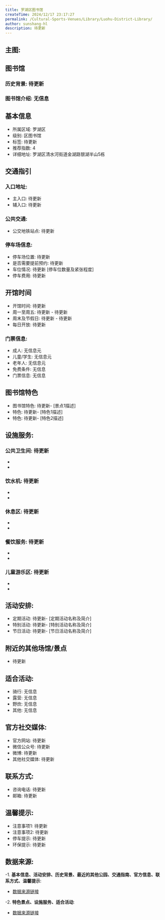 ```yaml
---
title: 罗湖区图书馆
createTime: 2024/12/17 23:17:27
permalink: /Cultural-Sports-Venues/Library/Luohu-District-Library/
author: sunshang-hl
description: 待更新
---
```


## 主图:
<ImageCard
image="https://cn.bing.com/th?id=OHR.AlfanzinaLighthouse_ZH-CN9704515669_1920x1080.webp"
title= "罗湖区图书馆"
description= "待更新"
date="2024/12/17"
href="/"
author="sunshang-hl"
/>

## 图书馆
### 历史背景: 待更新
### 图书馆介绍: 无信息
## 基本信息
- 所属区域: 罗湖区
- 级别: 区图书馆
- 标签: 待更新
- 推荐指数: 4
- 详细地址: 罗湖区清水河街道金湖路银湖半山5栋

## 交通指引
### 入口地址:
- 主入口: 待更新
- 辅入口: 待更新
### 公共交通:
- 公交地铁站点: 待更新

### 停车场信息:
- 停车场位置: 待更新
- 是否需要提前预约: 待更新
- 车位情况: 待更新 [停车位数量及紧张程度]
- 停车费用: 待更新

## 开馆时间
- 开馆时间: 待更新
- 周一至周五: 待更新 - 待更新
- 周末及节假日: 待更新 - 待更新
- 每日开放: 待更新

### 门票信息:
- 成人: 无信息元
- 儿童/学生: 无信息元
- 老年人: 无信息元
- 免费条件: 无信息
- 门票信息: 无信息

## 图书馆特色
- 图书馆特色: 待更新- [景点1描述]
- 特色: 待更新- [特色1描述]
- 特色: 待更新- [特色2描述]

## 设施服务:
### 公共卫生间: 待更新
- 
- 
### 饮水机: 待更新
- 
- 
### 休息区: 待更新
- 
- 
### 餐饮服务: 待更新
- 
- 
### 儿童游乐区: 待更新
- 
- 

## 活动安排:
- 定期活动: 待更新- [定期活动名称及简介]
- 特别活动: 待更新- [特别活动名称及简介]
- 节日活动: 待更新- [节日活动名称及简介]

## 附近的其他场馆/景点
- 待更新

## 适合活动:
- 骑行: 无信息
- 露营: 无信息
- 野炊: 无信息
- 其他: 无信息

## 官方社交媒体:
- 官方网站: 待更新
- 微信公众号: 待更新
- 微博: 待更新
- 其他社交媒体: 待更新

## 联系方式:
- 咨询电话: 待更新
- 邮箱: 待更新

## 温馨提示:
- 注意事项1: 待更新
- 注意事项2: 待更新
- 停车提示: 待更新
- 环保提示: 待更新

## 数据来源:
-1. **基本信息、活动安排、历史背景、最近的其他公园、交通指南、官方信息、联系方式、温馨提示**:
- [数据来源链接](http://wtl.sz.gov.cn/ggfw/whl/tsgylb/index.html)

-2. **特色景点、设施服务、适合活动**:
- [数据来源链接](http://wtl.sz.gov.cn/ggfw/whl/tsgylb/index.html)

